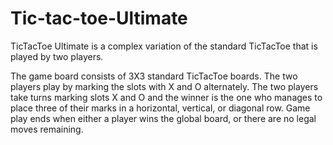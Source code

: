 # Tic-tac-toe-Ultimate
TicTacToe Ultimate is a complex variation of the standard TicTacToe that is played by two players. 

The game board consists of 3X3 standard TicTacToe boards. The two players play by marking the slots with X and O alternately.
The two players take turns marking slots X and O and the winner is the one who manages to place three of their marks in a horizontal, vertical, or diagonal row.
Game play ends when either a player wins the global board, or there are no legal moves remaining.

